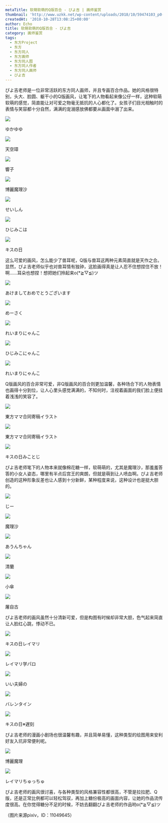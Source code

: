 ```yaml
---
metaTitle: 软萌软萌的Q版百合 - ぴよ吉 | 画师鉴赏
thumbnail: 'http://www.uzkk.net/wp-content/uploads/2018/10/59474103_p0-825x510.jpg'
createdAt: '2018-10-28T13:08:25+00:00'
author: Echo
title: 软萌软萌的Q版百合 - ぴよ吉
category: 画师鉴赏
tags:
  - 东方Project
  - 东方
  - 东方同人
  - 东方画师
  - 东方同人图
  - 东方同人作者
  - 东方同人画师
  - ぴよ吉
---
```


ぴよ吉老师是一位非常活跃的东方同人画师，并且专画百合作品。她的风格很特别，头大、脸圆、躯干小的Q版画风，让笔下的人物看起来像公仔一样，这种软萌软萌的感觉，简直能让对可爱之物毫无抵抗的人心都化了。女孩子们目光相触时的表情与笑容都十分自然，满满的宠溺感放佛都要从画面中溺了出来。

![](http://www.uzkk.net/wp-content/uploads/2018/10/62553579_p0-1024x792.jpg)

ゆかゆゆ

![](http://www.uzkk.net/wp-content/uploads/2018/10/62516769_p0.jpg)

天空璋

![](http://www.uzkk.net/wp-content/uploads/2018/10/68191726_p0.jpg)

響子

![](http://www.uzkk.net/wp-content/uploads/2018/10/59474103_p0.jpg)

博麗魔理沙

![](http://www.uzkk.net/wp-content/uploads/2018/10/64113247_p0.jpg)

せいしん

![](http://www.uzkk.net/wp-content/uploads/2018/10/50667348_p0-1024x822.jpg)

ひじみこは

![](http://www.uzkk.net/wp-content/uploads/2018/10/50567528_p0-1024x850.jpg)

キスの日

这么可爱的画风，怎么能少了兽耳呢，Q版与兽耳这两种元素简直就是天作之合。显然，ぴよ吉老师似乎也对兽耳情有独钟，这脸画得真是让人忍不住想捏住不放！啊……耳朵也想捏！想把她们拎起来o(*≧▽≦)ツ

![](http://www.uzkk.net/wp-content/uploads/2018/10/66693132_p0.jpg)

あけましておめでとうございます

![](http://www.uzkk.net/wp-content/uploads/2018/10/58044161_p1.jpg)

めーさく

![](http://www.uzkk.net/wp-content/uploads/2018/10/65277978_p0.jpg)

れいまりにゃんこ

![](http://www.uzkk.net/wp-content/uploads/2018/10/57943732_p0.jpg)

ひじみこにゃんこ

![](http://www.uzkk.net/wp-content/uploads/2018/10/69311866_p0.jpg)

れいまりにゃんこ

Q版画风的百合非常可爱，非Q版画风的百合则更加温馨，各种场合下的人物表情也画得十分到位，让人心里头感觉满满的，不知何时，注视着画面的我们脸上便挂着浅浅的笑容了。

![](http://www.uzkk.net/wp-content/uploads/2018/10/61919123_p0.jpg)

東方ママ合同寄稿イラスト

![](http://www.uzkk.net/wp-content/uploads/2018/10/58469919_p0.jpg)

東方ママ合同寄稿イラスト

![](http://www.uzkk.net/wp-content/uploads/2018/10/57054407_p0.jpg)

キスの日みことじ

ぴよ吉老师笔下的人物本来就像棉花糖一样，软萌萌的，尤其是魔理沙，那羞羞答答的小女人姿态，哪里有半点后宫王的爽朗，但就是萌到让人喷血啊。ぴよ吉老师创造的这种形象反差也让人感到十分新鲜，某种程度来说，这种设计也是挺大胆的。

![](http://www.uzkk.net/wp-content/uploads/2018/10/64707911_p0.jpg)

じー

![](http://www.uzkk.net/wp-content/uploads/2018/10/54787129_p0-1.jpg)

魔理沙

![](http://www.uzkk.net/wp-content/uploads/2018/10/67740453_p0.jpg)

あうんちゃん

![](http://www.uzkk.net/wp-content/uploads/2018/10/60972715_p0.jpg)

清蘭

![](http://www.uzkk.net/wp-content/uploads/2018/10/59540915_p0.jpg)

小傘

![](http://www.uzkk.net/wp-content/uploads/2018/10/44703208_p0-1024x901.jpg)

屠自古

ぴよ吉老师的画风虽然十分清新可爱，但是构图有时候却非常大胆，色气起来简直让人脸红心跳，悸动不已。

![](http://www.uzkk.net/wp-content/uploads/2018/10/57039248_p0.jpg)

キスの日レイマリ

![](http://www.uzkk.net/wp-content/uploads/2018/10/56248343_p0.jpg)

レイマリ学パロ

![](http://www.uzkk.net/wp-content/uploads/2018/10/60059566_p0.jpg)

いい夫婦の

![](http://www.uzkk.net/wp-content/uploads/2018/10/55281155_p0.jpg)

バレンタイン

![](http://www.uzkk.net/wp-content/uploads/2018/10/68904328_p0.jpg)

キスの日※遅刻

ぴよ吉老师的漫画小剧场也很温馨有趣，并且简单易懂，这种类型的绘图用来安利好友入坑非常便利呢。

![](http://www.uzkk.net/wp-content/uploads/2018/10/59474103_p1.jpg)

博麗魔理

![](http://www.uzkk.net/wp-content/uploads/2018/10/65066400_p0.jpg)

レイマリちゅっちゅ

ぴよ吉老师的画风很讨喜，与各种类型的风格兼容性都很高，不管是拉拉肥、Q版，还是正常比例都可以轻松驾驭，再加上糖份极高的画面内容，让她的作品流传度很高。在你觉得糖分不足的时候，不妨去翻翻ぴよ吉老师的作品哟o(*≧▽≦)ツ

（图片来源pixiv，ID：11049645）
